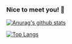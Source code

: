 ### Nice to meet you! 👋

[![Anurag's github stats](https://github-readme-stats.vercel.app/api?username=YangMengHeng&theme=radical&count_private=true&show_icons=true)](https://github.com/anuraghazra/github-readme-stats)

[![Top Langs](https://github-readme-stats.vercel.app/api/top-langs/?username=YangMengHeng&layout=compact)](https://github.com/anuraghazra/github-readme-stats)
